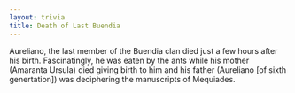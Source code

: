 ```yaml
---
layout: trivia
title: Death of Last Buendia
---
```

Aureliano, the last member of the Buendia clan died just a few hours after his birth. Fascinatingly, he was eaten by the ants while his mother (Amaranta Ursula) died giving birth to him and his father (Aureliano [of sixth genertation]) was deciphering the manuscripts of Mequiades. 
